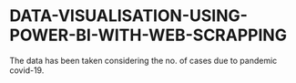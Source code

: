 # DATA-VISUALISATION-USING-POWER-BI-WITH-WEB-SCRAPPING
The data has been taken considering the no. of cases due to pandemic covid-19.
